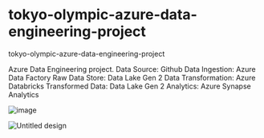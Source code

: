 # tokyo-olympic-azure-data-engineering-project
tokyo-olympic-azure-data-engineering-project

Azure Data Engineering project.
Data Source: Github
Data Ingestion: Azure Data Factory
Raw Data Store: Data Lake Gen 2
Data Transformation: Azure Databricks
Transformed Data: Data Lake Gen 2
Analytics: Azure Synapse Analytics

![image](https://github.com/brokoli777/TokyoOlympicsDataEngineering/assets/91784318/b10418ba-6772-4d96-a7aa-464a911d92c4)

![Untitled design](https://github.com/brokoli777/TokyoOlympicsDataEngineering/assets/91784318/f8859569-e3dc-49fc-ad64-3a72110c78d2)

